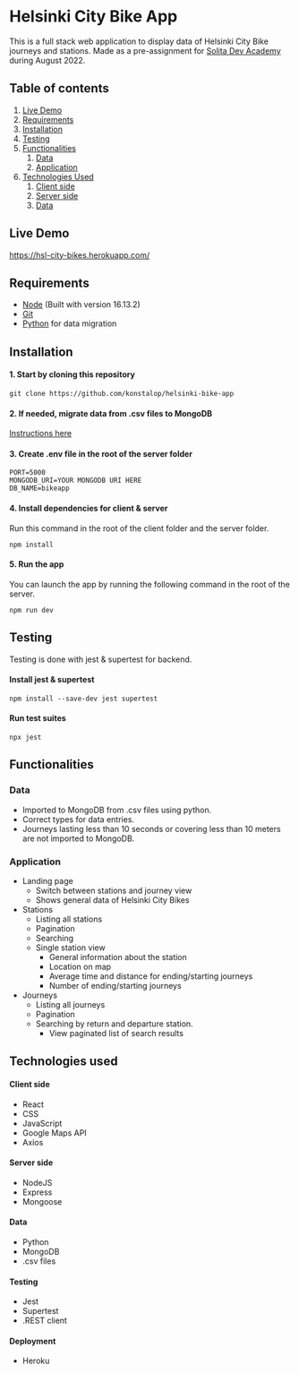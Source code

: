 # Helsinki City Bike App

This is a full stack web application to display data of Helsinki City Bike journeys and stations. Made as a pre-assignment for [Solita Dev Academy](https://www.solita.fi/en/academy/) during August 2022.

## Table of contents

1. [Live Demo](#live-demo)
2. [Requirements](#requirements)
3. [Installation](#installation)
4. [Testing](#testing)
5. [Functionalities](#functionalities)
    1. [Data](#data)
    2. [Application](#application)
6. [Technologies Used](#technologies-used)
    1. [Client side](#client-side)
    2. [Server side](#server-side)
    3. [Data](#data-1)


## Live Demo 

https://hsl-city-bikes.herokuapp.com/


## Requirements
- [Node](https://nodejs.org/en/) (Built with version 16.13.2)
- [Git](https://git-scm.com/)
- [Python](https://www.python.org/) for data migration
## Installation

#### 1. Start by cloning this repository

```
git clone https://github.com/konstalop/helsinki-bike-app
```
#### 2. If needed, migrate data from .csv files to MongoDB
[Instructions here](https://github.com/konstalop/helsinki-bike-app/tree/main/data_migration)

#### 3. Create .env file in the root of the server folder

```
PORT=5000
MONGODB_URI=YOUR MONGODB URI HERE
DB_NAME=bikeapp
```

#### 4. Install dependencies for client & server
Run this command in the root of the client folder and the server folder.
```
npm install
```
#### 5. Run the app
You can launch the app by running the following command in the root of the server.
```
npm run dev
```

## Testing
Testing is done with jest & supertest for backend.

#### Install jest & supertest
```
npm install --save-dev jest supertest
```

#### Run test suites
```
npx jest
```


## Functionalities

### Data
- Imported to MongoDB from .csv files using python.
- Correct types for data entries.
- Journeys lasting less than 10 seconds or covering less than 10 meters are not imported to MongoDB.

### Application

- Landing page
    - Switch between stations and journey view
    - Shows general data of Helsinki City Bikes
- Stations
    - Listing all stations
    - Pagination
    - Searching
    - Single station view
        - General information about the station
        - Location on map
        - Average time and distance for ending/starting journeys
        - Number of ending/starting journeys
- Journeys
    - Listing all journeys
    - Pagination
    - Searching by return and departure station. 
        - View paginated list of search results

## Technologies used
#### Client side
- React
- CSS
- JavaScript
- Google Maps API
- Axios
#### Server side
 - NodeJS
 - Express
 - Mongoose
#### Data
- Python
- MongoDB
- .csv files

#### Testing
- Jest
- Supertest
- .REST client

#### Deployment
- Heroku


